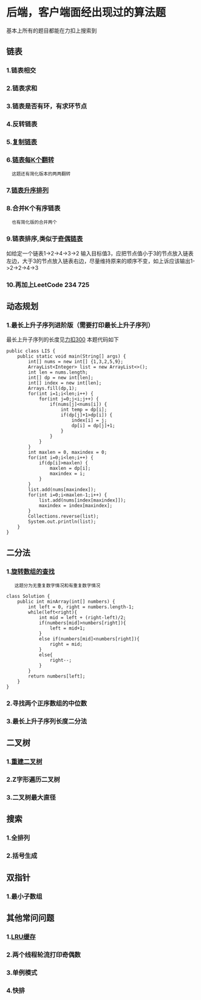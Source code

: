 # 后端，客户端面经出现过的算法题
基本上所有的题目都能在力扣上搜索到
## 链表

### 1.链表相交

### 2.链表求和

### 3.链表是否有环，有求环节点

### 4.反转链表

### 5.[复制链表](https://leetcode-cn.com/problems/fu-za-lian-biao-de-fu-zhi-lcof/)

### 6.[链表每K个翻转](https://leetcode-cn.com/problems/reverse-nodes-in-k-group/)
      这题还有简化版本的两两翻转

### 7.[链表升序排列](https://leetcode-cn.com/problems/sort-list/)

### 8.合并K个有序链表
      也有简化版的合并两个

### 9.链表排序,类似于[奇偶链表](https://leetcode-cn.com/problems/odd-even-linked-list/)
如给定一个链表1->2->4->3->2 输入目标值3，应把节点值小于3的节点放入链表左边，大于3的节点放入链表右边，尽量维持原来的顺序不变，如上诉应该输出1->2->2->4->3

### 10.再加上LeetCode 234 725

## 动态规划

### 1.最长上升子序列进阶版（需要打印最长上升子序列）
最长上升子序列的长度见[力扣300](https://leetcode-cn.com/problems/longest-increasing-subsequence/)
本题代码如下
```
public class LIS {
	public static void main(String[] args) {
		int[] nums = new int[] {1,3,2,5,9}; 
		ArrayList<Integer> list = new ArrayList<>();
		int len = nums.length;
		int[] dp = new int[len];
		int[] index = new int[len];
		Arrays.fill(dp,1);
		for(int i=1;i<len;i++) {
			for(int j=0;j<i;j++) {
				if(nums[j]<nums[i]) {
					int temp = dp[i];
					if(dp[j]+1>dp[i]) {
						index[i] = j;
						dp[i] = dp[j]+1;
					}
				}
			}
		}
		int maxlen = 0, maxindex = 0;
		for(int i=0;i<len;i++) {
			if(dp[i]>maxlen) {
				maxlen = dp[i];
				maxindex = i;
			}
		}
		list.add(nums[maxindex]);
		for(int i=0;i<maxlen-1;i++) {
			list.add(nums[index[maxindex]]);
			maxindex = index[maxindex];
		}
		Collections.reverse(list);
		System.out.println(list);
	}
}
```
## 二分法

### 1.[旋转数组的查找](https://leetcode-cn.com/problems/xuan-zhuan-shu-zu-de-zui-xiao-shu-zi-lcof/)
       这题分为无重复数字情况和有重复数字情况
```
class Solution {
    public int minArray(int[] numbers) {
        int left = 0, right = numbers.length-1;
        while(left<right){
            int mid = left + (right-left)/2;
            if(numbers[mid]>numbers[right]){
                left = mid+1;
            }
            else if(numbers[mid]<numbers[right]){
                right = mid;
            }
            else{
                right--;
            }
        }
        return numbers[left];
    }
}
```

### 2.寻找两个正序数组的中位数

### 3.最长上升子序列长度二分法

## 二叉树

### 1.[重建二叉树](https://leetcode-cn.com/problems/zhong-jian-er-cha-shu-lcof/)

### 2.Z字形遍历二叉树

### 3.二叉树最大直径

## 搜索

### 1.全排列

### 2.括号生成

## 双指针

### 1.最小子数组

## 其他常问问题
### 1.[LRU缓存](https://leetcode-cn.com/problems/lru-cache-lcci/)

### 2.两个线程轮流打印奇偶数

### 3.单例模式

### 4.快排














